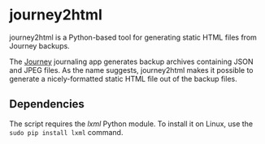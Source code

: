 # journey2html

journey2html is a Python-based tool for generating static HTML files from Journey backups.

The [Journey](https://2appstudio.com/journey/) journaling app generates backup archives containing JSON and JPEG files. As the name suggests, journey2html makes it possible to generate a nicely-formatted static HTML file out of the backup files.

## Dependencies

The script requires the *lxml* Python module. To install it on Linux, use the `sudo pip install lxml` command.
